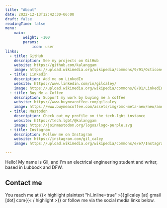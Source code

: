 ```yaml
---
title: "About"
date: 2022-12-13T12:42:30-06:00
draft: false
readingTime: false
menu:
    main:
        weight: -100
        params:
            icon: user
links:
  - title: GitHub
    description: See my projects on GitHub
    website: https://github.com/kalanggam
    image: https://upload.wikimedia.org/wikipedia/commons/9/91/Octicons-mark-github.svg
  - title: LinkedIn
    description: Add me on LinkedIn
    website: https://www.linkedin.com/in/gilcaley/
    image: https://upload.wikimedia.org/wikipedia/commons/8/81/LinkedIn_icon.svg
  - title: Buy Me a Coffee
    description: Support my work by buying me a coffee
    website: https://www.buymeacoffee.com/gilcaley
    image: https://www.buymeacoffee.com/assets/img/bmc-meta-new/new/android-icon-192x192.png
  - title: Mastodon
    description: Check out my profile on the tech.lgbt instance
    website: https://tech.lgbt/@kalanggam
    image: https://joinmastodon.org/logos/logo-purple.svg
  - title: Instagram
    description: Follow me on Instagram
    website: https://instagram.com/gil_caley
    image: https://upload.wikimedia.org/wikipedia/commons/e/e7/Instagram_logo_2016.svg

---
```


Hello! My name is Gil, and I'm an electrical engineering student and writer, based in Lubbock and DFW.

## Contact me

You reach me at {{< highlight plaintext "hl_inline=true" >}}gilcaley [at] gmail [dot] com{{< / highlight >}} or follow me via the social media links below.